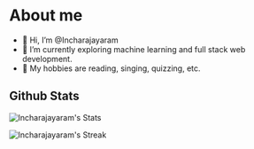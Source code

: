# About me 
- 👋 Hi, I’m @Incharajayaram
- 👀 I’m currently exploring machine learning and full stack web development.
- 🌟 My hobbies are reading, singing, quizzing, etc.

## Github Stats

![Incharajayaram's Stats](https://github-readme-stats.vercel.app/api?username=Incharajayaram&theme=calm&show_icons=true&hide_border=true&count_private=true)
<br>

![Incharajayaram's Streak](https://github-readme-streak-stats.herokuapp.com/?user=Incharajayaram&theme=calm&hide_border=true)
